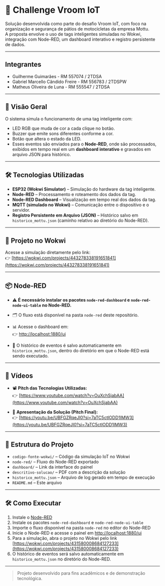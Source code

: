# 🚀 Challenge Vroom IoT

Solução desenvolvida como parte do desafio Vroom IoT, com foco na organização e segurança de pátios de motocicletas da empresa Mottu.  
A proposta envolve o uso de tags inteligentes simuladas no Wokwi, integração com Node-RED, um dashboard interativo e registro persistente de dados.

---

## Integrantes
- Guilherme Guimarães - RM 557074 / 2TDSA
- Gabriel Marcello Cândido Freire - RM 556783 / 2TDSPW
- Matheus Oliveira de Luna - RM 555547 / 2TDSA

---

## 📍 Visão Geral
O sistema simula o funcionamento de uma tag inteligente com:

- LED RGB que muda de cor a cada clique no botão.
- Buzzer que emite sons diferentes conforme a cor.
- Botão que altera o estado da LED.
- Esses eventos são enviados para o **Node-RED**, onde são processados, exibidos em tempo real em um **dashboard interativo** e gravados em arquivo JSON para histórico.

---

## 🛠 Tecnologias Utilizadas
- **ESP32 (Wokwi Simulator)** – Simulação do hardware da tag inteligente.  
- **Node-RED** – Processamento e roteamento dos dados da tag.  
- **Node-RED Dashboard** – Visualização em tempo real dos dados da tag.  
- **MQTT (simulado no Wokwi)** – Comunicação entre o dispositivo e o servidor.  
- **Registro Persistente em Arquivo (JSON)** – Histórico salvo em `historico_mottu.json` (caminho relativo ao diretório do Node-RED).

---

## 🔌 Projeto no Wokwi

Acesse a simulação diretamente pelo link:  
👉 [https://wokwi.com/projects/443278338191651841](https://wokwi.com/projects/443278338191651841)

---

## 📦 Node-RED

- ⚠️ **É necessário instalar os pacotes `node-red-dashboard` e `node-red-node-ui-table`  no Node-RED.**

- 🗂️ O fluxo está disponível na pasta `node-red` deste repositório.
- 📊 Acesse o dashboard em:  
  👉 [http://localhost:1880/ui](http://localhost:1880/ui)
- 💾 O histórico de eventos é salvo automaticamente em `historico_mottu.json`, dentro do diretório em que o Node-RED está sendo executado.

---

## 🎥 Vídeos

- 📽️ **Pitch das Tecnologias Utilizadas:**  
  👉 [https://www.youtube.com/watch?v=OuXchSjabAA](https://www.youtube.com/watch?v=OuXchSjabAA)

- 🧠 **Apresentação da Solução (Pitch Final):**  
  👉 [https://youtu.be/UBFGZRqeJI0?si=7aTC5ctlODD1IMW3](https://youtu.be/UBFGZRqeJI0?si=7aTC5ctlODD1IMW3)

---

## 📁 Estrutura do Projeto

- `codigo-fonte-wokwi/` – Código da simulação IoT no Wokwi  
- `node-red/` – Fluxo do Node-RED exportado  
- `dashboard/` – Link da interface do painel  
- `descritivo-solucao/` – PDF com a descrição da solução  
- `historico_mottu.json` – Arquivo de log gerado em tempo de execução  
- `README.md` – Este arquivo  

---

## 🛠️ Como Executar

1. Instale o [Node-RED](https://nodered.org/)  
2. Instale os pacotes `node-red-dashboard` e `node-red-node-ui-table` 
3. Importe o fluxo disponível na pasta `node-red` no editor do Node-RED  
4. Inicie o Node-RED e acesse o painel em [http://localhost:1880/ui](http://localhost:1880/ui)  
5. Para a simulação, abra o projeto no Wokwi pelo link [https://wokwi.com/projects/431580008684127233](https://wokwi.com/projects/431580008684127233)  
6. O histórico de eventos será salvo automaticamente em `historico_mottu.json` no diretório do Node-RED.  

---

> Projeto desenvolvido para fins acadêmicos e de demonstração tecnológica.
